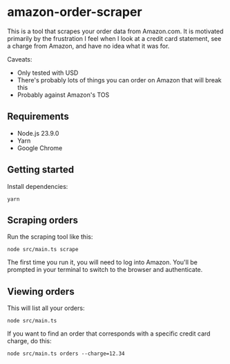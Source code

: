 # amazon-order-scraper

This is a tool that scrapes your order data from Amazon.com. It is motivated primarily by the frustration I feel when I look at a credit card statement, see a charge from Amazon, and have no idea what it was for.

Caveats: 

* Only tested with USD
* There's probably lots of things you can order on Amazon that will break this
* Probably against Amazon's TOS

## Requirements

* Node.js 23.9.0
* Yarn
* Google Chrome

## Getting started

Install dependencies:

```shell
yarn
```

## Scraping orders

Run the scraping tool like this:

```shell
node src/main.ts scrape
```

The first time you run it, you will need to log into Amazon. You'll be prompted in your terminal
to switch to the browser and authenticate.


## Viewing orders

This will list all your orders:

```shell
node src/main.ts
```

If you want to find an order that corresponds with a specific credit card charge, do this:

```shell
node src/main.ts orders --charge=12.34
```
